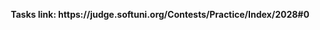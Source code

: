 <p align="center">
  <b>Tasks link: https://judge.softuni.org/Contests/Practice/Index/2028#0</b><br>
</p>
